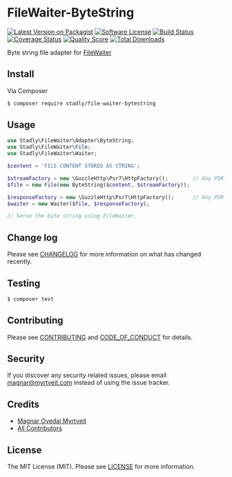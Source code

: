 # FileWaiter-ByteString

[![Latest Version on Packagist][ico-version]][link-packagist]
[![Software License][ico-license]](LICENSE.md)
[![Build Status][ico-travis]][link-travis]
[![Coverage Status][ico-scrutinizer]][link-scrutinizer]
[![Quality Score][ico-code-quality]][link-code-quality]
[![Total Downloads][ico-downloads]][link-downloads]

Byte string file adapter for [FileWaiter](https://github.com/Stadly/FileWaiter)

## Install

Via Composer

``` bash
$ composer require stadly/file-waiter-bytestring
```

## Usage

``` php
use Stadly\FileWaiter\Adapter\ByteString;
use Stadly\FileWaiter\File;
use Stadly\FileWaiter\Waiter;

$content = 'FILE CONTENT STORED AS STRING';

$streamFactory = new \GuzzleHttp\Psr7\HttpFactory();        // Any PSR-17 compatible stream factory.
$file = new File(new ByteString($content, $streamFactory));

$responseFactory = new \GuzzleHttp\Psr7\HttpFactory();      // Any PSR-17 compatible response factory.
$waiter = new Waiter($file, $responseFactory);

// Serve the byte string using FileWaiter.
```

## Change log

Please see [CHANGELOG](CHANGELOG.md) for more information on what has changed recently.

## Testing

``` bash
$ composer test
```

## Contributing

Please see [CONTRIBUTING](CONTRIBUTING.md) and [CODE_OF_CONDUCT](CODE_OF_CONDUCT.md) for details.

## Security

If you discover any security related issues, please email magnar@myrtveit.com instead of using the issue tracker.

## Credits

- [Magnar Ovedal Myrtveit][link-author]
- [All Contributors][link-contributors]

## License

The MIT License (MIT). Please see [LICENSE](LICENSE.md) for more information.

[ico-version]: https://img.shields.io/packagist/v/stadly/file-waiter-bytestring.svg?style=flat-square
[ico-license]: https://img.shields.io/badge/license-MIT-brightgreen.svg?style=flat-square
[ico-travis]: https://img.shields.io/travis/Stadly/FileWaiter-ByteString/main.svg?style=flat-square
[ico-scrutinizer]: https://img.shields.io/scrutinizer/coverage/g/Stadly/FileWaiter-ByteString.svg?style=flat-square
[ico-code-quality]: https://img.shields.io/scrutinizer/g/Stadly/FileWaiter-ByteString.svg?style=flat-square
[ico-downloads]: https://img.shields.io/packagist/dt/stadly/file-waiter-bytestring.svg?style=flat-square

[link-packagist]: https://packagist.org/packages/stadly/file-waiter-bytestring
[link-travis]: https://app.travis-ci.com/github/Stadly/FileWaiter-ByteString
[link-scrutinizer]: https://scrutinizer-ci.com/g/Stadly/FileWaiter-ByteString/code-structure
[link-code-quality]: https://scrutinizer-ci.com/g/Stadly/FileWaiter-ByteString
[link-downloads]: https://packagist.org/packages/stadly/file-waiter-bytestring
[link-author]: https://github.com/Stadly
[link-contributors]: https://github.com/Stadly/FileWaiter-ByteString/contributors
